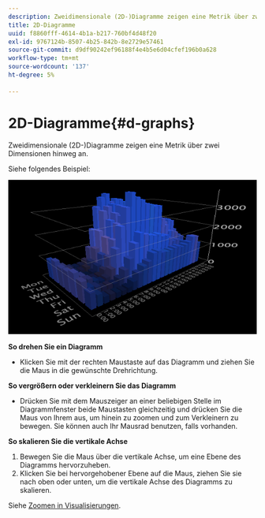 ```yaml
---
description: Zweidimensionale (2D-)Diagramme zeigen eine Metrik über zwei Dimensionen hinweg an.
title: 2D-Diagramme
uuid: f8860fff-4614-4b1a-b217-760bf4d48f20
exl-id: 9767124b-8507-4b25-842b-8e2729e57461
source-git-commit: d9df90242ef96188f4e4b5e6d04cfef196b0a628
workflow-type: tm+mt
source-wordcount: '137'
ht-degree: 5%

---
```


# 2D-Diagramme{#d-graphs}

Zweidimensionale (2D-)Diagramme zeigen eine Metrik über zwei Dimensionen hinweg an.

Siehe folgendes Beispiel:

![](assets/vis_2DGraph.png)

**So drehen Sie ein Diagramm**

* Klicken Sie mit der rechten Maustaste auf das Diagramm und ziehen Sie die Maus in die gewünschte Drehrichtung.

**So vergrößern oder verkleinern Sie das Diagramm**

* Drücken Sie mit dem Mauszeiger an einer beliebigen Stelle im Diagrammfenster beide Maustasten gleichzeitig und drücken Sie die Maus von Ihrem aus, um hinein zu zoomen und zum Verkleinern zu bewegen. Sie können auch Ihr Mausrad benutzen, falls vorhanden.

**So skalieren Sie die vertikale Achse**

1. Bewegen Sie die Maus über die vertikale Achse, um eine Ebene des Diagramms hervorzuheben.
1. Klicken Sie bei hervorgehobener Ebene auf die Maus, ziehen Sie sie nach oben oder unten, um die vertikale Achse des Diagramms zu skalieren.

Siehe [Zoomen in Visualisierungen](../../../../home/c-get-started/c-vis/c-zoom-vis.md#concept-7e33670bb5344f78a316f1a84cc20530).
